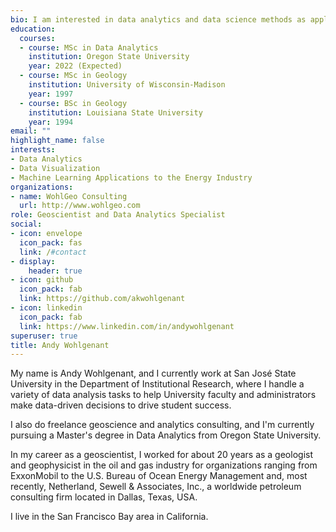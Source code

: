 ```yaml
---
bio: I am interested in data analytics and data science methods as applied to problems in the energy industry.
education:
  courses:
  - course: MSc in Data Analytics
    institution: Oregon State University
    year: 2022 (Expected)
  - course: MSc in Geology
    institution: University of Wisconsin-Madison
    year: 1997
  - course: BSc in Geology
    institution: Louisiana State University
    year: 1994
email: ""
highlight_name: false
interests:
- Data Analytics
- Data Visualization
- Machine Learning Applications to the Energy Industry
organizations:
- name: WohlGeo Consulting
  url: http://www.wohlgeo.com
role: Geoscientist and Data Analytics Specialist
social:
- icon: envelope
  icon_pack: fas
  link: /#contact
- display:
    header: true
- icon: github
  icon_pack: fab
  link: https://github.com/akwohlgenant
- icon: linkedin
  icon_pack: fab
  link: https://www.linkedin.com/in/andywohlgenant
superuser: true
title: Andy Wohlgenant
---
```


My name is Andy Wohlgenant, and I currently work at San José State University in the Department of Institutional Research, where I handle a variety of data analysis tasks to help University faculty and administrators make data-driven decisions to drive student success.

I also do freelance geoscience and analytics consulting, and I'm currently pursuing a Master's degree in Data Analytics from Oregon State University.

In my career as a geoscientist, I worked for about 20 years as a geologist and geophysicist in the oil and gas industry for organizations ranging from ExxonMobil to the U.S. Bureau of Ocean Energy Management and, most recently, Netherland, Sewell & Associates, Inc., a worldwide petroleum consulting firm located in Dallas, Texas, USA.

I live in the San Francisco Bay area in California.
